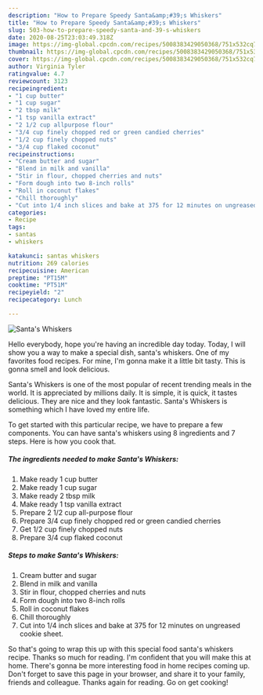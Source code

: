 ```yaml
---
description: "How to Prepare Speedy Santa&amp;#39;s Whiskers"
title: "How to Prepare Speedy Santa&amp;#39;s Whiskers"
slug: 503-how-to-prepare-speedy-santa-and-39-s-whiskers
date: 2020-08-25T23:03:49.318Z
image: https://img-global.cpcdn.com/recipes/5008383429050368/751x532cq70/santas-whiskers-recipe-main-photo.jpg
thumbnail: https://img-global.cpcdn.com/recipes/5008383429050368/751x532cq70/santas-whiskers-recipe-main-photo.jpg
cover: https://img-global.cpcdn.com/recipes/5008383429050368/751x532cq70/santas-whiskers-recipe-main-photo.jpg
author: Virginia Tyler
ratingvalue: 4.7
reviewcount: 3123
recipeingredient:
- "1 cup butter"
- "1 cup sugar"
- "2 tbsp milk"
- "1 tsp vanilla extract"
- "2 1/2 cup allpurpose flour"
- "3/4 cup finely chopped red or green candied cherries"
- "1/2 cup finely chopped nuts"
- "3/4 cup flaked coconut"
recipeinstructions:
- "Cream butter and sugar"
- "Blend in milk and vanilla"
- "Stir in flour, chopped cherries and nuts"
- "Form dough into two 8-inch rolls"
- "Roll in coconut flakes"
- "Chill thoroughly"
- "Cut into 1/4 inch slices and bake at 375 for 12 minutes on ungreased cookie sheet."
categories:
- Recipe
tags:
- santas
- whiskers

katakunci: santas whiskers 
nutrition: 269 calories
recipecuisine: American
preptime: "PT15M"
cooktime: "PT51M"
recipeyield: "2"
recipecategory: Lunch

---
```



![Santa&#39;s Whiskers](https://img-global.cpcdn.com/recipes/5008383429050368/751x532cq70/santas-whiskers-recipe-main-photo.jpg)

Hello everybody, hope you're having an incredible day today. Today, I will show you a way to make a special dish, santa&#39;s whiskers. One of my favorites food recipes. For mine, I'm gonna make it a little bit tasty. This is gonna smell and look delicious.

Santa&#39;s Whiskers is one of the most popular of recent trending meals in the world. It is appreciated by millions daily. It is simple, it is quick, it tastes delicious. They are nice and they look fantastic. Santa&#39;s Whiskers is something which I have loved my entire life.




To get started with this particular recipe, we have to prepare a few components. You can have santa&#39;s whiskers using 8 ingredients and 7 steps. Here is how you cook that.

<!--inarticleads1-->

##### The ingredients needed to make Santa&#39;s Whiskers:

1. Make ready 1 cup butter
1. Make ready 1 cup sugar
1. Make ready 2 tbsp milk
1. Make ready 1 tsp vanilla extract
1. Prepare 2 1/2 cup all-purpose flour
1. Prepare 3/4 cup finely chopped red or green candied cherries
1. Get 1/2 cup finely chopped nuts
1. Prepare 3/4 cup flaked coconut




<!--inarticleads2-->

##### Steps to make Santa&#39;s Whiskers:

1. Cream butter and sugar
1. Blend in milk and vanilla
1. Stir in flour, chopped cherries and nuts
1. Form dough into two 8-inch rolls
1. Roll in coconut flakes
1. Chill thoroughly
1. Cut into 1/4 inch slices and bake at 375 for 12 minutes on ungreased cookie sheet.




So that's going to wrap this up with this special food santa&#39;s whiskers recipe. Thanks so much for reading. I'm confident that you will make this at home. There's gonna be more interesting food in home recipes coming up. Don't forget to save this page in your browser, and share it to your family, friends and colleague. Thanks again for reading. Go on get cooking!
